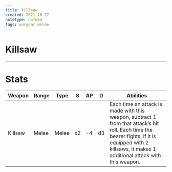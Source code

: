 ```yaml
---
title: killsaw
created: 2021-10-27
notetype: nofeed
tags: wargear melee
---
```


# Killsaw

---

# Stats

| Weapon  | Range | Type  | S   | AP  | D   | Abilities                                                                                                                                                                                            |
| ------- | ----- | ----- | --- | --- | --- | ---------------------------------------------------------------------------------------------------------------------------------------------------------------------------------------------------- |
| Killsaw | Melee | Melee | x2  | -4  | d3  | Each time an attack is made with this weapon, subtract 1 from that attack’s hit roll. Each time the bearer fights, if it is equipped with 2 killsaws, it makes 1 additional attack with this weapon. | 